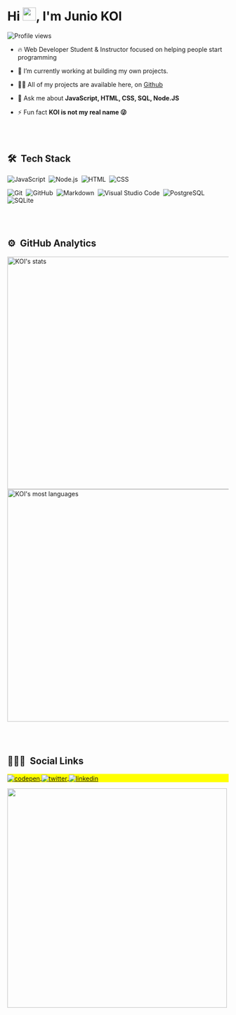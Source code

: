 <!-- All the code below where taked by the Mayk Brito github profile: https://github.com/maykbrito -->



<!-- Card that I'm trying to figure out how to use on my page -->
<!-- <img align="right" height="590em" src="https://raw.githubusercontent.com/gist/maykbrito/618ef18e3bbb7cdfd200f3a4fc1aabc6/raw/201d47c76006c99fe0dc55ea92e76bdca5537f08/githubcard.svg"/> -->
<!--  -->

<!-- Header containg a salute -->
<h1 align="left">Hi <img src="https://raw.githubusercontent.com/kaueMarques/kaueMarques/master/hi.gif" width="30px">, I'm Junio KOI</h1>
<!--  -->

<!-- How many views I have on my profile -->
<p align="left"> <img src="https://komarev.com/ghpvc/?username=juniokoi&color=yellow" alt="Profile views" /> </p>
<!--  -->

- 🔥 Web Developer Student & Instructor focused on helping people start programming 

- 🔭 I’m currently working at building my own projects.

- 👨‍💻 All of my projects are available here, on [Github](https://github.com/juniokoi)
<!-- 
- ▶️ I regularly post videos on [youtube.com/maykbrito](https://youtube.com/maykbrito) -->

- 💬 Ask me about **JavaScript, HTML, CSS, SQL, Node.JS**

- ⚡ Fun fact **KOI is not my real name 😜**

<br><br>

## 🛠 &nbsp;Tech Stack

![JavaScript](https://img.shields.io/badge/-JavaScript-05122A?style=flat&logo=javascript)&nbsp;
![Node.js](https://img.shields.io/badge/-Node.js-05122A?style=flat&logo=node.js)&nbsp;
![HTML](https://img.shields.io/badge/-HTML-05122A?style=flat&logo=HTML5)&nbsp;
![CSS](https://img.shields.io/badge/-CSS-05122A?style=flat&logo=CSS3&logoColor=1572B6)&nbsp;
<!-- ![React](https://img.shields.io/badge/-React-05122A?style=flat&logo=react)&nbsp; -->
![Git](https://img.shields.io/badge/-Git-05122A?style=flat&logo=git)&nbsp;
![GitHub](https://img.shields.io/badge/-GitHub-05122A?style=flat&logo=github)&nbsp;
![Markdown](https://img.shields.io/badge/-Markdown-05122A?style=flat&logo=markdown)&nbsp;
![Visual Studio Code](https://img.shields.io/badge/-Visual%20Studio%20Code-05122A?style=flat&logo=visual-studio-code&logoColor=007ACC)&nbsp;
![PostgreSQL](https://img.shields.io/badge/-PostgreSQL-05122A?style=flat&logo=postgresql)&nbsp;
![SQLite](https://img.shields.io/badge/-SQLite-05122A?style=flat&logo=sqlite)&nbsp;

<br><br>

## ⚙️ &nbsp;GitHub Analytics

<p align="left">
<img width="530em" src="https://github-readme-stats.vercel.app/api?username=juniokoi&show_icons=true&theme=vision-friendly-dark" alt="KOI's stats"/>
<img width="530em" src="https://github-readme-stats.vercel.app/api/top-langs/?username=juniokoi&layout=compact&theme=vision-friendly-dark" alt="KOI's most languages"/>
</p>

<br><br>

## 👨🏽‍🦲 &nbsp;Social Links

<p align="left" style="background:yellow">
<a href="https://codepen.io/juniokoi" target="_blank">
  <img align="center" src="https://img.shields.io/badge/-juniokoi-05122A?style=flat&logo=codepen" alt="codepen"/>
</a>
<a href="https://twitter.com/juniokoi" target="_blank">
  <img align="center" src="https://img.shields.io/badge/-juniokoi-05122A?style=flat&logo=twitter" alt="twitter"/>  
</a>
<a href="https://linkedin.com/in/junio-koi" target="_blank">
  <img align="center" src="https://img.shields.io/badge/-juniokoi-05122A?style=flat&logo=linkedin" alt="linkedin"/>
</a>
  
<!--  Ainda decidindo/atualizando  -->
<!-- <a href="https://instagram.com/juniokoi" target="_blank">
 <img align="center" src="https://img.shields.io/badge/-juniokoi-05122A?style=flat&logo=instagram" alt="instagram"/>
</a> -->
<!-- <a href="https://youtube.com/maykbrito" target="_blank">
 <img align="center" src="https://img.shields.io/badge/-juniokoi-05122A?style=flat&logo=youtube" alt="youtube"/>
</a> -->
</p>



<!-- twitter visu API -->
<img width="500em" src="https://github-readme-twitter-gazf.vercel.app/api?id=juniokoi&layout=wide&show_reply=off&show_retweet=off" />
<!--  -->


<!--
Old template

- 👋 Hi, I’m @Juniokoi
- 👀 I’m interested in Front end development
- 🌱 I’m currently learning ... Front end development
- 💞️ I’m looking to collaborate on ...   Front end development
- 📫 How to reach me ... Front end development :P
-->
